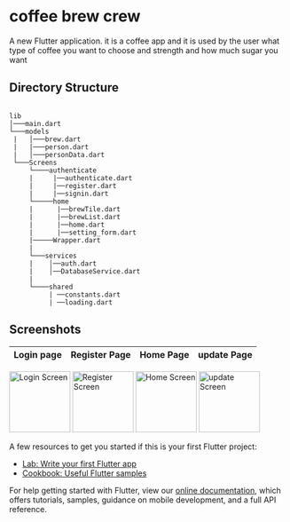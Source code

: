 # coffee brew crew

A new Flutter application.
it is a coffee app and it is used by the user what type of coffee you want to choose and strength and how much sugar you want 

## Directory Structure

```

lib
│───main.dart    
└───models
 |   │───brew.dart
 |   |───person.dart
 |   │───personData.dart
 └───Screens
     └────authenticate
     |     |──authenticate.dart
     |     |──register.dart
     |     |──signin.dart
     └─────home
     |      |──brewTile.dart
     |      |──brewList.dart
     |      |──home.dart
     |      |──setting_form.dart
     |─────Wrapper.dart 
     | 
     └───services
     |    │──auth.dart
     |    │──DatabaseService.dart
     |    
     └────shared
          | ──constants.dart
          | ──loading.dart
```

##  Screenshots
<!-- 
<blockquote class="imgur-embed-pub" lang="en" data-id="a/S9u7Sxz"  >
  <a href="//imgur.com/a/S9u7Sxz">Login Screen</a></blockquote> -->

  Login page                       |   Register Page           |         Home Page        |  update Page |
:---------------------------------:|:-------------------------:|:------------------------:|:-------------|
 <div float="left">
    <img src="https://i.imgur.com/leSScmX.png" alt="Login Screen" width="110"/>
    <img src="https://imgur.com/NRpfUGQ.png" alt="Register Screen" width="110"/>
  <img src="https://imgur.com/accBxhH.png" alt="Home Screen" width="110"/>
  <img src="https://imgur.com/y6HP4YB.png" alt="update Screen" width="110"/>
  </div>



A few resources to get you started if this is your first Flutter project:

- [Lab: Write your first Flutter app](https://flutter.dev/docs/get-started/codelab)
- [Cookbook: Useful Flutter samples](https://flutter.dev/docs/cookbook)

For help getting started with Flutter, view our
[online documentation](https://flutter.dev/docs), which offers tutorials,
samples, guidance on mobile development, and a full API reference.
